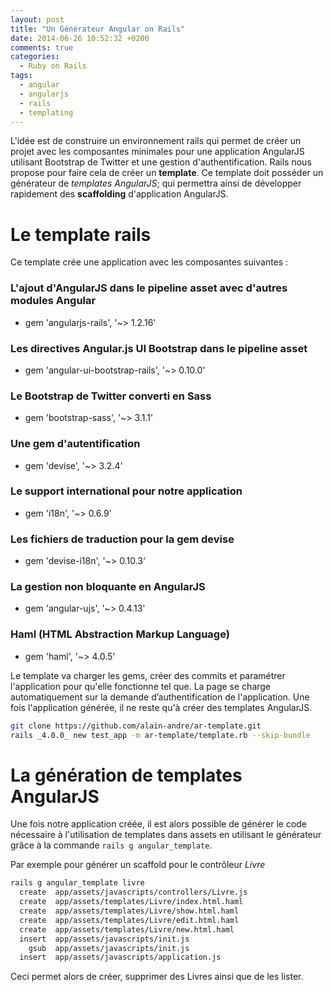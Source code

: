 ```yaml
---
layout: post
title: "Un Générateur Angular on Rails"
date: 2014-06-26 10:52:32 +0200
comments: true
categories: 
  - Ruby on Rails
tags:
  - angular
  - angularjs
  - rails
  - templating
---
```


L'idée est de construire un environnement rails qui permet de créer un projet avec les composantes minimales pour une application AngularJS utilisant Bootstrap de Twitter et une gestion d'authentification. Rails nous propose pour faire cela de créer un **template**. Ce template doit posséder un générateur de *templates AngularJS*; qui permettra ainsi de développer rapidement des **scaffolding** d'application AngularJS.

# Le template rails
Ce template crée une application avec les composantes suivantes :

### L'ajout d'AngularJS dans le pipeline asset avec d'autres modules Angular
- gem 'angularjs-rails', '~> 1.2.16'

### Les directives Angular.js UI Bootstrap dans le pipeline asset
- gem 'angular-ui-bootstrap-rails', '~> 0.10.0'

### Le Bootstrap de Twitter converti en Sass
- gem 'bootstrap-sass', '~> 3.1.1'

### Une gem d'autentification
- gem 'devise', '~> 3.2.4'

### Le support international pour notre application
- gem 'i18n', '~> 0.6.9'

### Les fichiers de traduction pour la gem devise
- gem 'devise-i18n', '~> 0.10.3'

### La gestion non bloquante en AngularJS 
- gem 'angular-ujs', '~> 0.4.13'

### Haml (HTML Abstraction Markup Language)
- gem 'haml', '~> 4.0.5'

Le template va charger les gems, créer des commits et paramétrer l'application pour qu'elle fonctionne tel que. La page se charge automatiquement sur la demande d’authentification de l'application. Une fois l'application générée, il ne reste qu'à créer des templates AngularJS.

```bash
git clone https://github.com/alain-andre/ar-template.git
rails _4.0.0_ new test_app -m ar-template/template.rb --skip-bundle
```

# La génération de templates AngularJS
Une fois notre application créée, il est alors possible de générer le code nécessaire à l'utilisation de templates dans assets en utilisant le générateur grâce à la commande `rails g angular_template`.

Par exemple pour générer un scaffold pour le contrôleur *Livre*
```bash
rails g angular_template livre
  create  app/assets/javascripts/controllers/Livre.js
  create  app/assets/templates/Livre/index.html.haml
  create  app/assets/templates/Livre/show.html.haml
  create  app/assets/templates/Livre/edit.html.haml
  create  app/assets/templates/Livre/new.html.haml
  insert  app/assets/javascripts/init.js
    gsub  app/assets/javascripts/init.js
  insert  app/assets/javascripts/application.js
```
Ceci permet alors de créer, supprimer des Livres ainsi que de les lister.